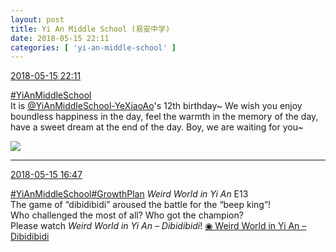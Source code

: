 ```yaml
---
layout: post
title: Yi An Middle School (易安中学)
date: 2018-05-15 22:11
categories: [ 'yi-an-middle-school' ]
---
```


<div class="weibo-info">
  <a href="https://weibo.com/6074218720/GgOfswjob">2018-05-15 22:11</a>
</div>

[#YiAnMiddleSchool](https://weibo.com/p/100808e5c67e0668537d4caddefd946dcff208/super_index)  
It is [@YiAnMiddleSchool-YeXiaoAo](https://weibo.com/u/6340485168)'s 12th birthday~ We wish you enjoy boundless happiness in the day, feel the warmth in the memory of the day, have a sweet dream at the end of the day. Boy, we are waiting for you~

<!-- more -->

<a href="//wx4.sinaimg.cn/mw690/006D4NLGgy1frcdp9x5mej33402c01ky.jpg">
  <img class="weibo-pic-preview" src="//wx4.sinaimg.cn/orj360/006D4NLGgy1frcdp9x5mej33402c01ky.jpg" />
</a>

---

<div class="weibo-info">
  <a href="https://weibo.com/6074218720/GgM7S4ojs">2018-05-15 16:47</a>
</div>

[#YiAnMiddleSchool](https://weibo.com/p/100808e5c67e0668537d4caddefd946dcff208/super_index)[#GrowthPlan](https://weibo.com/p/100808fe7264e4339c41df171df3260846e152) *Weird World in Yi An* E13  
The game of “dibidibidi” aroused the battle for the “beep king”!  
Who challenged the most of all? Who got the champion?  
Please watch *Weird World in Yi An – Dibidibidi*! [◉ Weird World in Yi An – Dibidibidi](https://www.mgtv.com/b/323708/4390559.html)
